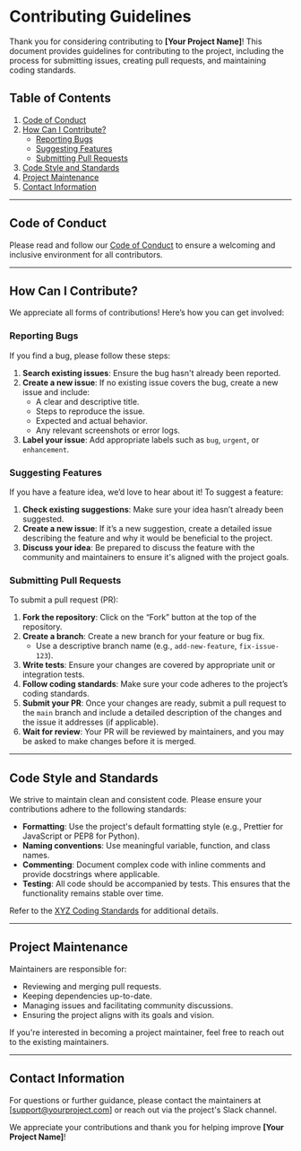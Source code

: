 # Contributing Guidelines

Thank you for considering contributing to **[Your Project Name]**! This document provides guidelines for contributing to the project, including the process for submitting issues, creating pull requests, and maintaining coding standards.

## Table of Contents

1. [Code of Conduct](#code-of-conduct)
2. [How Can I Contribute?](#how-can-i-contribute)
   - [Reporting Bugs](#reporting-bugs)
   - [Suggesting Features](#suggesting-features)
   - [Submitting Pull Requests](#submitting-pull-requests)
3. [Code Style and Standards](#code-style-and-standards)
4. [Project Maintenance](#project-maintenance)
5. [Contact Information](#contact-information)

---

## Code of Conduct

Please read and follow our [Code of Conduct](CODE_OF_CONDUCT.md) to ensure a welcoming and inclusive environment for all contributors.

---

## How Can I Contribute?

We appreciate all forms of contributions! Here’s how you can get involved:

### Reporting Bugs

If you find a bug, please follow these steps:

1. **Search existing issues**: Ensure the bug hasn't already been reported.
2. **Create a new issue**: If no existing issue covers the bug, create a new issue and include:
   - A clear and descriptive title.
   - Steps to reproduce the issue.
   - Expected and actual behavior.
   - Any relevant screenshots or error logs.
3. **Label your issue**: Add appropriate labels such as `bug`, `urgent`, or `enhancement`.

### Suggesting Features

If you have a feature idea, we’d love to hear about it! To suggest a feature:

1. **Check existing suggestions**: Make sure your idea hasn’t already been suggested.
2. **Create a new issue**: If it’s a new suggestion, create a detailed issue describing the feature and why it would be beneficial to the project.
3. **Discuss your idea**: Be prepared to discuss the feature with the community and maintainers to ensure it's aligned with the project goals.

### Submitting Pull Requests

To submit a pull request (PR):

1. **Fork the repository**: Click on the “Fork” button at the top of the repository.
2. **Create a branch**: Create a new branch for your feature or bug fix.
   - Use a descriptive branch name (e.g., `add-new-feature`, `fix-issue-123`).
3. **Write tests**: Ensure your changes are covered by appropriate unit or integration tests.
4. **Follow coding standards**: Make sure your code adheres to the project’s coding standards.
5. **Submit your PR**: Once your changes are ready, submit a pull request to the `main` branch and include a detailed description of the changes and the issue it addresses (if applicable).
6. **Wait for review**: Your PR will be reviewed by maintainers, and you may be asked to make changes before it is merged.

---

## Code Style and Standards

We strive to maintain clean and consistent code. Please ensure your contributions adhere to the following standards:

- **Formatting**: Use the project's default formatting style (e.g., Prettier for JavaScript or PEP8 for Python).
- **Naming conventions**: Use meaningful variable, function, and class names.
- **Commenting**: Document complex code with inline comments and provide docstrings where applicable.
- **Testing**: All code should be accompanied by tests. This ensures that the functionality remains stable over time.

Refer to the [XYZ Coding Standards](https://example.com/coding-standards) for additional details.

---

## Project Maintenance

Maintainers are responsible for:

- Reviewing and merging pull requests.
- Keeping dependencies up-to-date.
- Managing issues and facilitating community discussions.
- Ensuring the project aligns with its goals and vision.

If you're interested in becoming a project maintainer, feel free to reach out to the existing maintainers.

---

## Contact Information

For questions or further guidance, please contact the maintainers at [support@yourproject.com] or reach out via the project's Slack channel.

We appreciate your contributions and thank you for helping improve **[Your Project Name]**!
